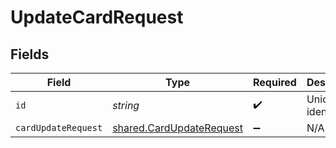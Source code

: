 # UpdateCardRequest


## Fields

| Field                                                                       | Type                                                                        | Required                                                                    | Description                                                                 |
| --------------------------------------------------------------------------- | --------------------------------------------------------------------------- | --------------------------------------------------------------------------- | --------------------------------------------------------------------------- |
| `id`                                                                        | *string*                                                                    | :heavy_check_mark:                                                          | Unique identifier                                                           |
| `cardUpdateRequest`                                                         | [shared.CardUpdateRequest](../../../sdk/models/shared/cardupdaterequest.md) | :heavy_minus_sign:                                                          | N/A                                                                         |